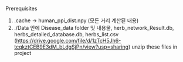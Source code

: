 Prerequisites

1. .cache -> human_ppi_dist.npy (모든 거리 계산된 내용)
2. ./Data 안에 Disease_data folder 및 내용물, herb_network_Result.db, herbs_detailed_database.db, herbs_list.csv
   (https://drive.google.com/file/d/1zTcH5Jh6-tcqkztCEB9E3dM_bLdgSjPn/view?usp=sharing) unzip these files in project
